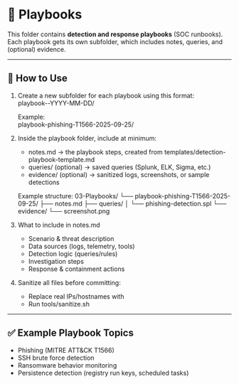 # 📖 Playbooks

This folder contains **detection and response playbooks** (SOC runbooks).  
Each playbook gets its own subfolder, which includes notes, queries, and (optional) evidence.

---

## 📌 How to Use

1. Create a new subfolder for each playbook using this format:  
   playbook-<technique>-YYYY-MM-DD/

   Example:  
   playbook-phishing-T1566-2025-09-25/

2. Inside the playbook folder, include at minimum:
   - notes.md → the playbook steps, created from templates/detection-playbook-template.md  
   - queries/ (optional) → saved queries (Splunk, ELK, Sigma, etc.)  
   - evidence/ (optional) → sanitized logs, screenshots, or sample detections  

   Example structure:
   03-Playbooks/
   └── playbook-phishing-T1566-2025-09-25/
       ├── notes.md
       ├── queries/
       │   └── phishing-detection.spl
       └── evidence/
           └── screenshot.png

3. What to include in notes.md
   - Scenario & threat description  
   - Data sources (logs, telemetry, tools)  
   - Detection logic (queries/rules)  
   - Investigation steps  
   - Response & containment actions  

4. Sanitize all files before committing:
   - Replace real IPs/hostnames with <placeholders>  
   - Run tools/sanitize.sh  

---

## ✅ Example Playbook Topics
- Phishing (MITRE ATT&CK T1566)  
- SSH brute force detection  
- Ransomware behavior monitoring  
- Persistence detection (registry run keys, scheduled tasks)
